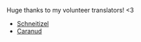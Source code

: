 ﻿Huge thanks to my volunteer translators! <3

- [Schneitizel](https://next.nexusmods.com/profile/Schneitizel)
- [Caranud](https://forums.nexusmods.com/profile/745980-caranud/)